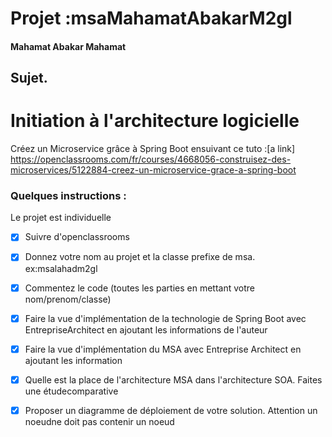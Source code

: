 # Projet :msaMahamatAbakarM2gl
#### Mahamat Abakar Mahamat

## Sujet.
# Initiation à l'architecture logicielle
Créez un Microservice grâce à Spring Boot ensuivant ce tuto :[a link] https://openclassrooms.com/fr/courses/4668056-construisez-des-microservices/5122884-creez-un-microservice-grace-a-spring-boot
### Quelques instructions : 
Le projet est individuelle

 -[x] Suivre d'openclassrooms
 
 -[x] Donnez votre nom au projet et la classe prefixe de msa. ex:msalahadm2gl
 
 -[x] Commentez le code (toutes les parties en mettant votre nom/prenom/classe)
 
 -[x] Faire la vue d'implémentation de la technologie de Spring Boot avec EntrepriseArchitect en ajoutant les informations de l'auteur 
 
 -[x] Faire la vue d'implémentation du MSA avec Entreprise Architect en ajoutant les information
 
 -[x] Quelle est la place de l'architecture MSA dans l'architecture SOA. Faites une étudecomparative
 
 -[x] Proposer un diagramme de déploiement de votre solution. Attention un noeudne doit pas contenir un noeud
